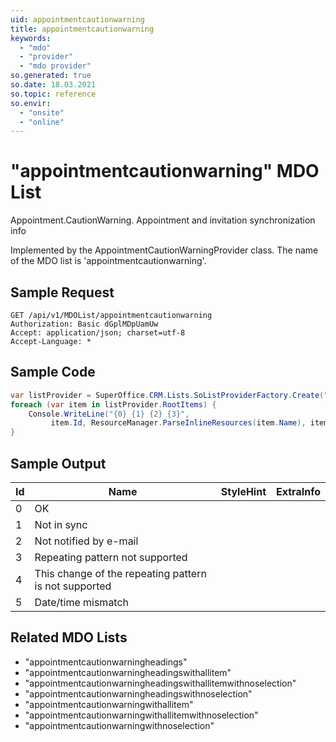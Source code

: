 ```yaml
---
uid: appointmentcautionwarning
title: appointmentcautionwarning
keywords:
  - "mdo"
  - "provider"
  - "mdo provider"
so.generated: true
so.date: 18.03.2021
so.topic: reference
so.envir:
  - "onsite"
  - "online"
---
```


# "appointmentcautionwarning" MDO List
Appointment.CautionWarning. Appointment and invitation synchronization info



Implemented by the <see cref="T:SuperOffice.CRM.Lists.AppointmentCautionWarningProvider">AppointmentCautionWarningProvider</see> class.
The name of the MDO list is 'appointmentcautionwarning'.




## Sample Request

```http!
GET /api/v1/MDOList/appointmentcautionwarning
Authorization: Basic dGplMDpUamUw
Accept: application/json; charset=utf-8
Accept-Language: *

```

## Sample Code
```cs
var listProvider = SuperOffice.CRM.Lists.SoListProviderFactory.Create("appointmentcautionwarning", forceFlatList: true);
foreach (var item in listProvider.RootItems) {
    Console.WriteLine("{0} {1} {2} {3}", 
         item.Id, ResourceManager.ParseInlineResources(item.Name), item.StyleHint, item.ExtraInfo);
}
```

## Sample Output

|Id   | Name  |StyleHint|ExtraInfo |
| --- | ----- | ------- | -------- |
|0|OK|||
|1|Not in sync|||
|2|Not notified by e-mail|||
|3|Repeating pattern not supported|||
|4|This change of the repeating pattern is not supported|||
|5|Date/time mismatch|||


## Related MDO Lists

* "appointmentcautionwarningheadings"
* "appointmentcautionwarningheadingswithallitem"
* "appointmentcautionwarningheadingswithallitemwithnoselection"
* "appointmentcautionwarningheadingswithnoselection"
* "appointmentcautionwarningwithallitem"
* "appointmentcautionwarningwithallitemwithnoselection"
* "appointmentcautionwarningwithnoselection"

